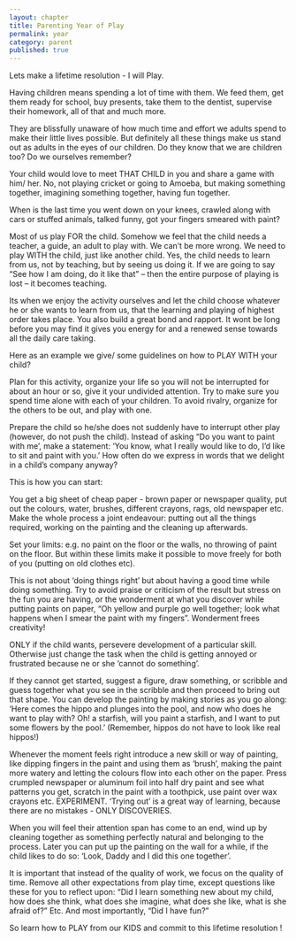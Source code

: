 ```yaml
---
layout: chapter
title: Parenting Year of Play
permalink: year
category: parent
published: true
---
```


Lets make a lifetime resolution - I will Play.

Having children means spending a lot of time with them. We feed them, get them ready for school, buy presents, take them to the dentist, supervise their homework, all of that and much more.

They are blissfully unaware of how much time and effort we adults spend to make their little lives possible. But definitely all these things make us stand out as adults in the eyes of our children. Do they know that we are children too? Do we ourselves remember?

Your child would love to meet THAT CHILD in you and share a game with him/ her. No, not playing cricket or going to Amoeba, but making something together, imagining something together, having fun together.

When is the last time you went down on your knees, crawled along with cars or stuffed animals, talked funny, got your fingers smeared with paint?

Most of us play FOR the child. Somehow we feel that the child needs a teacher, a guide, an adult to play with. We can’t be more wrong. We need to play WITH the child, just like another child. Yes, the child needs to learn from us, not by teaching, but by seeing us doing it. If we are going to say “See how I am doing, do it like that” – then the entire purpose of playing is lost – it becomes teaching.

Its when we enjoy the activity ourselves and let the child choose whatever he or she wants to learn from us, that the learning and playing of highest order takes place. You also build a great bond and rapport. It wont be long before you may find it gives you energy for and a renewed sense towards all the daily care taking.

Here as an example we give/ some guidelines on how to PLAY WITH your child?

Plan for this activity, organize your life so you will not be interrupted for about an hour or so, give it your undivided attention. Try to make sure you spend time alone with each of your children. To avoid rivalry, organize for the others to be out, and play with one.

Prepare the child so he/she does not suddenly have to interrupt other play (however, do not push the child). Instead of asking “Do you want to paint with me’, make a statement: ‘You know, what I really would like to do, I’d like to sit and paint with you.’ How often do we express in words that we delight in a child’s company anyway?

This is how you can start:

You get a big sheet of cheap paper - brown paper or newspaper quality, put out the colours, water, brushes, different crayons, rags, old newspaper etc. Make the whole process a joint endeavour: putting out all the things required, working on the painting and the cleaning up afterwards.

Set your limits: e.g. no paint on the floor or the walls, no throwing of paint on the floor. But within these limits make it possible to move freely for both of you (putting on old clothes etc).

This is not about ‘doing things right’ but about having a good time while doing something. Try to avoid praise or criticism of the result but stress on the fun you are having, or the wonderment at what you discover while putting paints on paper, “Oh yellow and purple go well together; look what happens when I smear the paint with my fingers”. Wonderment frees creativity!

ONLY if the child wants, persevere development of a particular skill. Otherwise just change the task when the child is getting annoyed or frustrated because ne or she ‘cannot do something’.

If they cannot get started, suggest a figure, draw something, or scribble and guess together what you see in the scribble and then proceed to bring out that shape. You can develop the painting by making stories as you go along: ‘Here comes the hippo and plunges into the pool, and now who does he want to play with? Oh! a starfish, will you paint a starfish, and I want to put some flowers by the pool.’ (Remember, hippos do not have to look like real hippos!)

Whenever the moment feels right introduce a new skill or way of painting, like dipping fingers in the paint and using them as ‘brush’, making the paint more watery and letting the colours flow into each other on the paper. Press crumpled newspaper or aluminum foil into half dry paint and see what patterns you get, scratch in the paint with a toothpick, use paint over wax crayons etc. EXPERIMENT. ‘Trying out’ is a great way of learning, because there are no mistakes - ONLY DISCOVERIES.

When you will feel their attention span has come to an end, wind up by cleaning together as something perfectly natural and belonging to the process. Later you can put up the painting on the wall for a while, if the child likes to do so: ‘Look, Daddy and I did this one together’.

It is important that instead of the quality of work, we focus on the quality of time. Remove all other expectations from play time, except questions like these for you to reflect upon: “Did I learn something new about my child, how does she think, what does she imagine, what does she like, what is she afraid of?” Etc. 
And most importantly, “Did I have fun?”

So learn how to PLAY from our KIDS and commit to this lifetime resolution !
